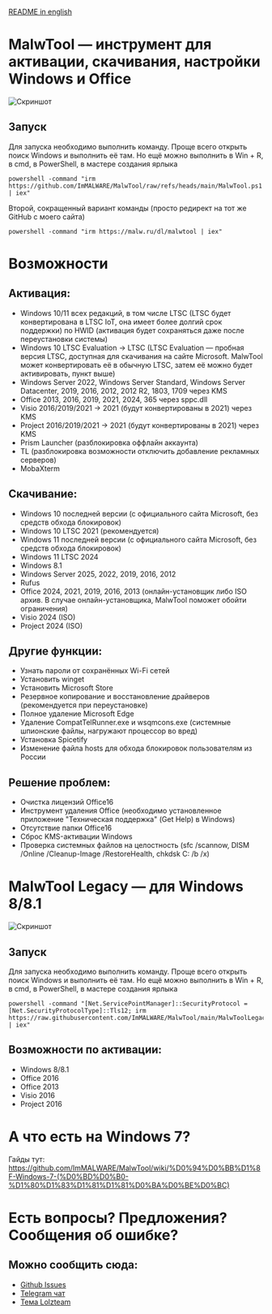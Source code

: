 [README in english](https://github.com/ImMALWARE/MalwTool/blob/main/README_EN.md)
# MalwTool — инструмент для активации, скачивания, настройки Windows и Office
![Скриншот](https://github.com/ImMALWARE/MalwTool/raw/main/files/screenshot.png?raw=true)

## Запуск
Для запуска необходимо выполнить команду. Проще всего открыть поиск Windows и выполнить её там. Но ещё можно выполнить в Win + R, в cmd, в PowerShell, в мастере создания ярлыка
```pwsh
powershell -command "irm https://github.com/ImMALWARE/MalwTool/raw/refs/heads/main/MalwTool.ps1 | iex"
```
Второй, сокращенный вариант команды (просто редирект на тот же GitHub с моего сайта)
```pwsh
powershell -command "irm https://malw.ru/dl/malwtool | iex"
```

# Возможности
## Активация:
* Windows 10/11 всех редакций, в том числе LTSC (LTSC будет конвертирована в LTSC IoT, она имеет более долгий срок поддержки) по HWID (активация будет сохраняться даже после переустановки системы)
* Windows 10 LTSC Evaluation -> LTSC (LTSC Evaluation — пробная версия LTSC, доступная для скачивания на сайте Microsoft. MalwTool может конвертировать её в обычную LTSC, затем её можно будет активировать, пункт выше)
* Windows Server 2022, Windows Server Standard, Windows Server Datacenter, 2019, 2016, 2012, 2012 R2, 1803, 1709 через KMS
* Office 2013, 2016, 2019, 2021, 2024, 365 через sppc.dll
* Visio 2016/2019/2021 -> 2021 (будут конвертированы в 2021) через KMS
* Project 2016/2019/2021 -> 2021 (будут конвертированы в 2021) через KMS
* Prism Launcher (разблокировка оффлайн аккаунта)
* TL (разблокировка возможности отключить добавление рекламных серверов)
* MobaXterm

## Скачивание:
* Windows 10 последней версии (с официального сайта Microsoft, без средств обхода блокировок)
* Windows 10 LTSC 2021 (рекомендуется)
* Windows 11 последней версии (с официального сайта Microsoft, без средств обхода блокировок)
* Windows 11 LTSC 2024
* Windows 8.1
* Windows Server 2025, 2022, 2019, 2016, 2012
* Rufus
* Office 2024, 2021, 2019, 2016, 2013 (онлайн-установщик либо ISO архив. В случае онлайн-установщика, MalwTool поможет обойти ограничения)
* Visio 2024 (ISO)
* Project 2024 (ISO)

## Другие функции:
* Узнать пароли от сохранённых Wi-Fi сетей
* Установить winget
* Установить Microsoft Store
* Резервное копирование и восстановление драйверов (рекомендуется при переустановке)
* Полное удаление Microsoft Edge
* Удаление CompatTelRunner.exe и wsqmcons.exe (системные шпионские файлы, нагружают процессор во вред)
* Установка Spicetify
* Изменение файла hosts для обхода блокировок пользователям из России

## Решение проблем:
* Очистка лицензий Office16
* Инструмент удаления Office (необходимо установленное приложение "Техническая поддержка" (Get Help) в Windows)
* Отсутствие папки Office16
* Сброс KMS-активации Windows
* Проверка системных файлов на целостность (sfc /scannow, DISM /Online /Cleanup-Image /RestoreHealth, chkdsk C: /b /x)

# MalwTool Legacy — для Windows 8/8.1
![Скриншот](https://github.com/ImMALWARE/MalwTool/raw/main/files/screenshot_legacy.png?raw=true)

## Запуск
Для запуска необходимо выполнить команду. Проще всего открыть поиск Windows и выполнить её там. Но ещё можно выполнить в Win + R, в cmd, в PowerShell, в мастере создания ярлыка
```pwsh
powershell -command "[Net.ServicePointManager]::SecurityProtocol = [Net.SecurityProtocolType]::Tls12; irm https://raw.githubusercontent.com/ImMALWARE/MalwTool/main/MalwToolLegacy.ps1 | iex"
```

## Возможности по активации:
* Windows 8/8.1
* Office 2016
* Office 2013
* Visio 2016
* Project 2016

# А что есть на Windows 7?
Гайды тут: https://github.com/ImMALWARE/MalwTool/wiki/%D0%94%D0%BB%D1%8F-Windows-7-(%D0%BD%D0%B0-%D1%80%D1%83%D1%81%D1%81%D0%BA%D0%BE%D0%BC)

# Есть вопросы? Предложения? Сообщения об ошибке?
## Можно сообщить сюда:
* [Github Issues](https://github.com/ImMALWARE/MalwTool/issues/new)
* [Telegram чат](https://t.me/immalware_chat)
* [Тема Lolzteam](https://lolz.live/threads/4997821)